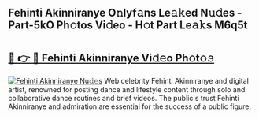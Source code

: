 ## Fehinti Akinniranye O𝚗lyf𝚊ns Le𝚊𝚔ed N𝚞𝚍es - Part-5kO Ph𝚘tos Vi𝚍eo - H𝚘t Part Le𝚊𝚔s M6q5t

# <h2><a href="http://hf0hgx3.feru.top/?c=Fehinti+Akinniranye">🔗 👉 🔴 Fehinti Akinniranye Vi𝚍𝚎o Ph𝚘t𝚘𝚜</a></h2>

[![Fehinti Akinniranye Nu𝚍𝚎s](https://i.imgur.com/0TWrTi3.gif)](http://hf0hgx3.feru.top/?c=Fehinti+Akinniranye)
Web celebrity Fehinti Akinniranye and digital artist, renowned for posting dance and lifestyle content through solo and collaborative dance routines and brief videos. The public's trust Fehinti Akinniranye and admiration are essential for the success of a public figure. 
